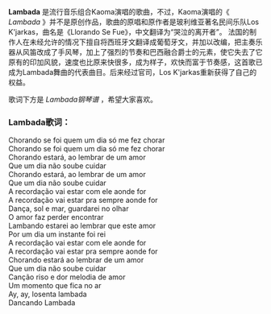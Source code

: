

**Lambada** 是流行音乐组合Kaoma演唱的歌曲，不过，Kaoma演唱的《 _Lambada_
》并不是原创作品，歌曲的原唱和原作者是玻利维亚著名民间乐队Los K'jarkas，曲名是《Llorando Se Fue》，中文翻译为“哭泣的离开者”。
法国的制作人在未经允许的情况下擅自将西班牙文翻译成葡萄牙文，并加以改编，把主奏乐器从风笛改成了手风琴，加上了强烈的节奏和巴西融合爵士的元素，使它失去了它原有的印加风貌，速度也比原来快很多，成为样子，欢快而富于节奏感，这首歌已成为Lambada舞曲的代表曲目。后来经过官司，Los
K'jarkas重新获得了自己的权益。  
  
歌词下方是 _Lambada钢琴谱_ ，希望大家喜欢。

### Lambada歌词：

Chorando se foi quem um dia só me fez chorar  
Chorando se foi quem um dia só me fez chorar  
Chorando estará, ao lembrar de um amor  
Que um dia não soube cuidar  
Chorando estará, ao lembrar de um amor  
Que um dia não soube cuidar  
A recordação vai estar com ele aonde for  
A recordação vai estar pra sempre aonde for  
Dança, sol e mar, guardarei no olhar  
O amor faz perder encontrar  
Lambando estarei ao lembrar que este amor  
Por um dia um instante foi rei  
A recordação vai estar com ele aonde for  
A recordação vai estar pra sempre aonde for  
Chorando estará ao lembrar de um amor  
Que um dia não soube cuidar  
Canção riso e dor melodia de amor  
Um momento que fica no ar  
Ay, ay, losenta lambada  
Dancando Lambada

